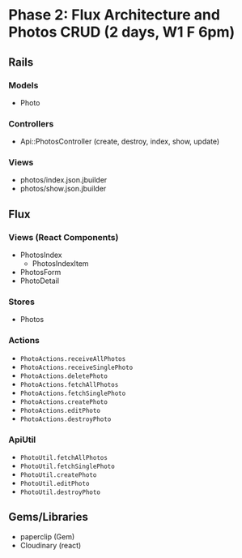# Phase 2: Flux Architecture and Photos CRUD (2 days, W1 F 6pm)

## Rails
### Models
* Photo

### Controllers
* Api::PhotosController (create, destroy, index, show, update)

### Views
* photos/index.json.jbuilder
* photos/show.json.jbuilder

## Flux
### Views (React Components)
* PhotosIndex
  - PhotosIndexItem
* PhotosForm
* PhotoDetail

### Stores
* Photos

### Actions
* `PhotoActions.receiveAllPhotos`
* `PhotoActions.receiveSinglePhoto`
* `PhotoActions.deletePhoto`
* `PhotoActions.fetchAllPhotos`
* `PhotoActions.fetchSinglePhoto`
* `PhotoActions.createPhoto`
* `PhotoActions.editPhoto`
* `PhotoActions.destroyPhoto`

### ApiUtil
* `PhotoUtil.fetchAllPhotos`
* `PhotoUtil.fetchSinglePhoto`
* `PhotoUtil.createPhoto`
* `PhotoUtil.editPhoto`
* `PhotoUtil.destroyPhoto`

## Gems/Libraries
* paperclip (Gem)
* Cloudinary (react)
